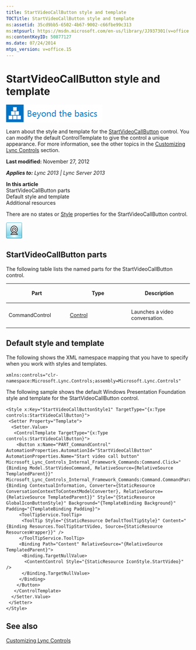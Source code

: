 ```yaml
---
title: StartVideoCallButton style and template
TOCTitle: StartVideoCallButton style and template
ms:assetid: 35cd9bb5-6502-4b67-9002-c66fbe99c313
ms:mtpsurl: https://msdn.microsoft.com/en-us/library/JJ937301(v=office.15)
ms:contentKeyID: 50877127
ms.date: 07/24/2014
mtps_version: v=office.15
---
```


# StartVideoCallButton style and template

![Beyond the basics topic](images/JJ937254.mod_icon_beyondbasics_long(Office.15).png "Beyond the basics topic")

Learn about the style and template for the [StartVideoCallButton](https://msdn.microsoft.com/en-us/library/hh379584\(v=office.15\)) control. You can modify the default ControlTemplate to give the control a unique appearance. For more information, see the other topics in the [Customizing Lync Controls](customizing-lync-controls.md) section.

**Last modified:** November 27, 2012

***Applies to:** Lync 2013 | Lync Server 2013*

**In this article**  
StartVideoCallButton parts  
Default style and template  
Additional resources  

There are no states or [Style](http://msdn.microsoft.com/en-us/library/system.windows.style\(vs.95\).aspx) properties for the StartVideoCallButton control.

![StartVideoCallButton Control](images/JJ937301.StartVideoCallButtonControl(Office.15).png "StartVideoCallButton Control")

## StartVideoCallButton parts

The following table lists the named parts for the StartVideoCallButton control.

<table>
<colgroup>
<col style="width: 33%" />
<col style="width: 33%" />
<col style="width: 33%" />
</colgroup>
<thead>
<tr class="header">
<th><p>Part</p></th>
<th><p>Type</p></th>
<th><p>Description</p></th>
</tr>
</thead>
<tbody>
<tr class="odd">
<td><p>CommandControl</p></td>
<td><p><a href="http://msdn.microsoft.com/en-us/library/system.windows.controls.control.aspx">Control</a></p></td>
<td><p>Launches a video conversation.</p></td>
</tr>
</tbody>
</table>

## Default style and template

The following shows the XML namespace mapping that you have to specify when you work with styles and templates.

    xmlns:controls="clr-namespace:Microsoft.Lync.Controls;assembly=Microsoft.Lync.Controls"

The following sample shows the default Windows Presentation Foundation style and template for the StartVideoCallButton control.

    <Style x:Key="StartVideoCallButtonStyle1" TargetType="{x:Type controls:StartVideoCallButton}">
     <Setter Property="Template">
      <Setter.Value>
       <ControlTemplate TargetType="{x:Type controls:StartVideoCallButton}">
        <Button x:Name="PART_CommandControl" AutomationProperties.AutomationId="StartVideoCallButton" AutomationProperties.Name="Start video call button" Microsoft_Lync_Controls_Internal_Framework_Commands:Command.Click="{Binding Model.StartVideoCommand, RelativeSource={RelativeSource TemplatedParent}}" Microsoft_Lync_Controls_Internal_Framework_Commands:Command.CommandParameter="{Binding ContextualInformation, Converter={StaticResource ConversationContextToContextModelConverter}, RelativeSource={RelativeSource TemplatedParent}}" Style="{StaticResource GlobalIconButtonStyle}" Background="{TemplateBinding Background}" Padding="{TemplateBinding Padding}">
         <ToolTipService.ToolTip>
          <ToolTip Style="{StaticResource DefaultToolTipStyle}" Content="{Binding Resources.ToolTipStartVideo, Source={StaticResource ResourcesWrapper}}" />
         </ToolTipService.ToolTip>
         <Binding Path="Content" RelativeSource="{RelativeSource TemplatedParent}">
          <Binding.TargetNullValue>
           <ContentControl Style="{StaticResource IconStyle.StartVideo}" />
          </Binding.TargetNullValue>
         </Binding>
        </Button>
       </ControlTemplate>
      </Setter.Value>
     </Setter>
    </Style>

## See also

[Customizing Lync Controls](customizing-lync-controls.md)


